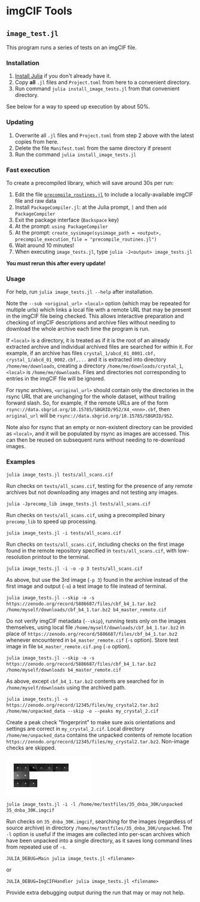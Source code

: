 # imgCIF Tools

## `image_test.jl`

This program runs a series of tests on an imgCIF file. 

### Installation

1. [Install Julia](https://julialang.org/downloads) if you don't already have it.
2. Copy **all** `.jl` files and `Project.toml` from here to a convenient directory.
3. Run command `julia install_image_tests.jl` from that convenient directory.

See below for a way to speed up execution by about 50%.

### Updating

1. Overwrite all `.jl` files and `Project.toml` from step 2 above with
the latest copies from here.  
2. Delete the file `Manifest.toml` from the
same directory if present
3. Run the command `julia install_image_tests.jl`

### Fast execution

To create a precompiled library, which will save around 30s per run:

1. Edit the file [`precompile_routines.jl`](precompile_routines.jl) to include a locally-available imgCIF file and raw data
1. Install `PackageCompiler.jl`: at the Julia prompt, `]` and then `add PackageCompiler`
2. Exit the package interface (`Backspace` key)
3. At the prompt: `using PackageCompiler`
4. At the prompt: `create_sysimage(sysimage_path = <output>, precompile_execution_file = "precompile_routines.jl")`
5. Wait around 10 minutes!
6. When executing `image_tests.jl`, type `julia -J<output> image_tests.jl`

**You must rerun this after every update!**

### Usage

For help, run `julia image_tests.jl --help` after installation.

Note the `--sub <original_url> <local>` option (which may be repeated for multiple
urls) which links a local file with a remote URL that may be present in the imgCIF file
being checked. This
allows interactive preparation and checking of imgCIF descriptions and archive files without 
needing to download the whole archive each time the program is run. 

If `<local>` is a directory, it is treated as if it is the root of an already extracted
archive and individual archived files are searched for within it. For example, if an
archive has files `crystal_1/abcd_01_0001.cbf, crystal_1/abcd_01_0002.cbf,...` and
it is extracted into directory `/home/me/downloads`, creating a directory 
`/home/me/downloads/crystal_1`, `<local>` is `/home/me/downloads`. Files and 
directories not corresponding to entries in the imgCIF file will be ignored.

For rsync archives, `<original_url>` should contain only the
directories in the rsync URL that are unchanging for the whole
dataset, without trailing forward slash. So, for example, if the
remote URLs are of the form
`rsync://data.sbgrid.org/10.15785/SBGRID/952/X4_<nnn>.cbf`, then
`original_url` will be `rsync://data.sbgrid.org/10.15785/SBGRID/952`.

Note also for rsync that an empty or non-existent directory can be provided as
`<local>`, and it will be populated by rsync as images are accessed. This can
then be reused on subsequent runs without needing to re-download images.

### Examples

```
julia image_tests.jl tests/all_scans.cif
```

Run checks on `tests/all_scans.cif`, testing for the presence of any remote
archives but not downloading any images and not testing any images.

```
julia -Jprecomp_lib image_tests.jl tests/all_scans.cif
```

Run checks on `tests/all_scans.cif`, using a precompiled binary `precomp_lib`
to speed up processing.

```
julia image_tests.jl -i tests/all_scans.cif
```

Run checks on `tests/all_scans.cif`, including checks on the first image
found in the remote repository specified in `tests/all_scans.cif`,
with low-resolution printout to the terminal.

```
julia image_tests.jl -i -o -p 3 tests/all_scans.cif
```

As above, but use the 3rd image (`-p 3`) found in the archive instead of
the first image and output (`-o`) a test image to file instead of terminal.

```
julia image_tests.jl --skip -o -s https://zenodo.org/record/5886687/files/cbf_b4_1.tar.bz2 
/home/myself/downloads/cbf_b4_1.tar.bz2 b4_master_remote.cif
```

Do not verify imgCIF metadata (`--skip`), running tests only on the images
themselves, using 
local file `/home/myself/downloads/cbf_b4_1.tar.bz2` in place of 
`https://zenodo.org/record/5886687/files/cbf_b4_1.tar.bz2` whenever 
encountered in `b4_master_remote.cif` (`-s` option). Store test image in file
`b4_master_remote.cif.png` (`-o` option).

```
julia image_tests.jl --skip -o -s https://zenodo.org/record/5886687/files/cbf_b4_1.tar.bz2 
/home/myself/downloads b4_master_remote.cif
```
As above, except `cbf_b4_1.tar.bz2` contents are searched for in `/home/myself/downloads`
using the archived path.

```
julia image_tests.jl -s https://zenodo.org/record/12345/files/my_crystal2.tar.bz2 
/home/me/unpacked_data --skip -o --peaks my_crystal_2.cif
```
Create a peak check "fingerprint" to make sure axis orientations and settings are correct in
`my_crystal_2.cif`. Local directory `/home/me/unpacked_data` contains the unpacked contents of remote
location `https://zenodo.org/record/12345/files/my_crystal2.tar.bz2`. Non-image checks
are skipped.

![An example peak fingerprint](peak_fingerprint.png)

```
julia image_tests.jl -i -l /home/me/testfiles/35_dnba_30K/unpacked 35_dnba_30K.imgcif
```
Run checks on `35_dnba_30K.imgcif`, searching for the images (regardless of source archive) in directory `/home/me/testfiles/35_dnba_30K/unpacked`.
The `-l` option is useful if the images are collected into per-scan archives which have been unpacked into a single directory,
as it saves long command lines from repeated use of `-s`.

```
JULIA_DEBUG=Main julia image_tests.jl <filename>
```
or
```
JULIA_DEBUG=ImgCIFHandler julia image_tests.jl <filename>
```

Provide extra debugging output during the run that may or may not help.
